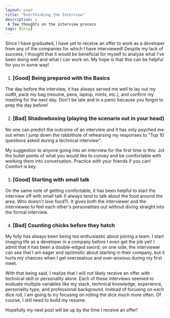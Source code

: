 ```yaml
---
layout: page
title: "Overthinking the Interview"
description: >
 A few thoughts on the interview process
tags: [blog]
---
```


Since I have graduated, I have yet to receive an offer to work as a developer from any of the companies for which I have interviewed! Despite my lack of success, I thought that it would be beneficial for myself to analyze what I've been doing well and what I can work on. My hope is that this can be helpful for you in some way!

1. ### [Good] Being prepared with the Basics
The day before the interview, it has always served me well to lay out my outfit, pack my bag (resume, pens, laptop, mints, etc.), and confirm my meeting for the next day. Don't be late and in a panic because you forgot to prep the day before!

2. ### [Bad] Shadowboxing (playing the scenario out in your head)
No one can predict the outcome of an interview and it has only psyched me out when I jump down the rabbithole of rehearsing my responses to "Top 10 questions asked during a technical interview".

 My suggestion to anyone going into an interview for the first time is this: Jot the bullet points of what you would like to convey and be comfortable with working them into conversation.
 Practice with your friends if you can! Comfort is key.

3. ### [Good] Starting with small talk

  On the same note of getting comfortable, it has been helpful to start the interview off with small talk (I always tend to talk about the food around the area. Who doesn't love food?). It gives both the interviewer and the interviewee to feel each other's personalities out without diving straight into the formal interview.

4. ### [Bad] Counting chicks before they hatch

  My folly has always been being too enthusiastic about joining a team. I start imaging life as a developer in a company before I even get the job yet! I admit that it has been a double-edged sword; on one side, the interviewer can see that I am eager and optimistic about starting in their company, but it hurts my chances when I get overzealous and over-anxious during my first meet.

  With that being said, I realize that I will not likely receive an offer with technical skill or personality alone. Each of these interviews seemed to evaluate multiple variables like my stack, technical knowledge, experience, personality type, and professional background. Instead of focusing on each dice roll, I am going to try focusing on rolling the dice much more often. Of course, I still need to build my resume.

  Hopefully my next post will be up by the time I receive an offer!
